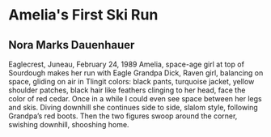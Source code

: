 # Amelia's First Ski Run
## Nora Marks Dauenhauer
Eaglecrest, Juneau, February 24, 1989
Amelia, space-age girl
at top of Sourdough
makes her run with Eagle Grandpa Dick,
Raven girl, balancing on space,
gliding on air
in Tlingit colors:
black pants, turquoise jacket,
yellow shoulder patches,
black hair like feathers
clinging to her head,
face the color of red cedar.
Once in a while
I could even see space
between her legs and skis.
Diving downhill
she continues
side to side, slalom style,
following Grandpa’s red boots.
Then the two figures swoop around the
corner,
swishing downhill,
shooshing home.